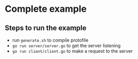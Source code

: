 # Complete example

## Steps to run the example

- run `generate.sh` to compile protofile
- `go run server/server.go` to get the server listening
- `go run client/client.go` to make a request to the server 